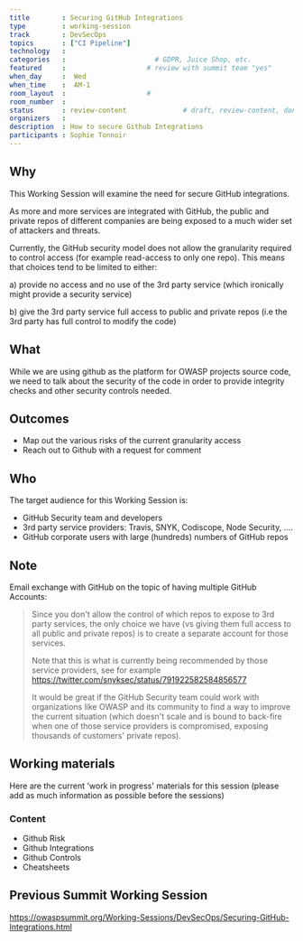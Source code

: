```yaml
---
title        : Securing GitHub Integrations
type         : working-session
track        : DevSecOps
topics       : ["CI Pipeline"]
technology   :
categories   :                      # GDPR, Juice Shop, etc.
featured     :                    # review with summit team "yes"
when_day     :  Wed
when_time    :  AM-1
room_layout  :                    #
room_number  :
status       : review-content              # draft, review-content, done
organizers   :
description  : How to secure Github Integrations
participants : Sophie Tonnoir
---
```


## Why

This Working Session will examine the need for secure GitHub integrations.

As more and more services are integrated with GitHub, the public and private repos of different companies are being exposed to a much wider set of attackers and threats.

Currently, the GitHub security model does not allow the granularity required to control access (for example read-access to only one repo). This means that choices tend to be limited to either:

 a) provide no access and no use of the 3rd party service (which ironically might provide a security service)

 b) give the 3rd party service full access to public and private repos (i.e the 3rd party has full control to modify the code)

## What

While we are using github as the platform for OWASP projects source code, we need to talk about the security of the code in order to provide integrity checks and other security controls needed.

## Outcomes
- Map out the various risks of the current granularity access
- Reach out to Github with a request for comment

## Who

The target audience for this Working Session is:

* GitHub Security team and developers
* 3rd party service providers: Travis, SNYK, Codiscope, Node Security, ....
* GitHub corporate users with large (hundreds) numbers of GitHub repos

## Note

Email exchange with GitHub on the topic of having multiple GitHub Accounts:

> Since you don't allow the control of which repos to expose to 3rd party services, the only choice we have (vs giving them full access to all public and private repos) is to create a separate account for those services.
>
> Note that this is what is currently being recommended by those service providers, see for example https://twitter.com/snyksec/status/791922582584856577
>
>It would be great if the GitHub Security team could work with organizations like OWASP and its community to find a way to improve the current situation (which doesn't scale and is bound to back-fire when one of those service providers is compromised, exposing thousands of customers' private repos).


## Working materials

Here are the current 'work in progress' materials for this session (please add as much information as possible before the sessions)

### Content

- Github Risk
- Github Integrations
- Github Controls
- Cheatsheets

## Previous Summit Working Session

https://owaspsummit.org/Working-Sessions/DevSecOps/Securing-GitHub-Integrations.html
